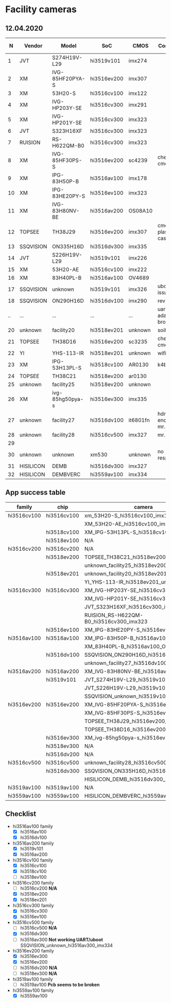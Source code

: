 
# Facility cameras

## 12.04.2020

|N |Vendor      |Model              |SoC        |CMOS       |Comment                |catch-uboot|uboot-net  |linux  |jpeg|
|--|------------|-------------------|-----------|-----------|-----------------------|-----------|-----------|-------|----|
|1 |JVT         |S274H19V-L29       |hi3519v101 |imx274     |                       |+          |+          |+      |    |
|2 |XM          |IVG-85HF20PYA-S    |hi3516ev200|imx307     |                       |+          |+          |+      |    |
|3 |XM          |53H20-S            |hi3516cv100|imx122     |                       |+          |+          |+      |    |
|4 |XM          |IVG-HP203Y-SE      |hi3516cv300|imx291     |                       |+          |+          |+      |    |
|5 |XM          |IVG-HP201Y-SE      |hi3516cv300|imx323     |                       |+          |+          |+      |    |
|6 |JVT         |S323H16XF          |hi3516cv300|imx323     |                       |+          |+          |+      |    |
|7 |RUISION     |RS-H622QM-B0       |hi3516cv300|imx323     |                       |+          |+          |+      |    |
|8 |XM          |IVG-85HF30PS-S     |hi3516ev200|sc4239     |check cmos             |+          |+          |+      |    |
|9 |XM          |IPG-83H50P-B       |hi3516av100|imx178     |                       |+          |+          |+      |    |
|10|XM          |IPG-83HE20PY-S     |hi3516ev100|imx323     |                       |+          |+          |+      |    |
|11|XM          |IVG-83H80NV-BE     |hi3516av200|OS08A10    |                       |+          |+          |+      |    |
|12|TOPSEE      |TH38J29            |hi3516ev200|imx307     |cmos plastic case      |+          |+          |+      |    |
|13|SSQVISION   |ON335H16D          |hi3516dv300|imx335     |                       |+          |+          |+      |    |
|14|JVT         |S226H19V-L29       |hi3519v101 |imx226     |                       |+          |+          |+      |    |
|15|XM          |53H20-AE           |hi3516cv100|imx222     |                       |+          |+          |+      |    |
|16|XM          |83H40PL-B          |hi3516av100|OV4689     |                       |+          |+          |+      |    |
|17|SSQVISION   |unknown            |hi3519v101 |imx326     |uboot tftp issue       |+          |+          |-      |    |
|18|SSQVISION   |ON290H16D          |hi3516dv100|imx290     |rev.2                  |+          |+          |+      |    |
|..|...         |...                |...        |...        |uart adapter broken    |           |           |       |    |
|20|unknown     |facility20         |hi3518ev201|unknown    |soih65                 |+          |+          |+      |    |
|21|TOPSEE      |TH38D16            |hi3516ev200|sc3235     |check cmos             |+          |+          |+      |    |
|22|YI          |YHS-113-IR         |hi3518ev201|unknown    |wifi only              |+          |-          |       |    |
|23|XM          |IPG-53H13PL-S      |hi3518cv100|AR0130     |k4b1g164               |+          |+          |+      |    |
|24|TOPSEE      |TH38C21            |hi3518ev200|ar0130     |                       |+          |+          |+      |    |
|25|unknown     |facility25         |hi3518ev200|unknown    |                       |+          |+          |+      |    |
|26|XM          |ivg-85hg50pya-s    |hi3516ev300|imx335     |                       |+          |+          |+      |    |
|27|unknown     |facility27         |hi3516dv100|it6801fn   |hdmi encoder, mr. ipcam|+          |+          |+      |    |
|28|unknown     |facility28         |hi3516cv500|imx327     |mr. ipcam              |+          |+          |+      |    |
|29|            |                   |           |           |                       |           |           |       |    |
|30|unknown     |unknown            |xm530      |unknown    |no responce            |+          |+          |+      |    |
|31|HISILICON   |DEMB               |hi3516dv300|imx327     |                       |+          |+          |+-     |    |
|32|HISILICON   |DEMBVERC           |hi3559av100|imx334     |                       |+          |+          |+      |    |

## App success table

|family     |chip       |camera                                 |status |
|-----------|-----------|---------------------------------------|-------|
|hi3516cv100|hi3516cv100|xm_53H20-S_hi3516cv100_imx122          |		|
|           |           |XM_53H20-AE_hi3516cv100_imx222         |		|
|           |hi3518cv100|XM_IPG-53H13PL-S_hi3518cv100_AR0130    |		|
|           |hi3518ev100|N/A                                    |		|
|hi3516cv200|hi3516cv200|N/A                                    |		|
|           |hi3518ev200|TOPSEE_TH38C21_hi3518ev200_ar0130      |		|
|           |           |unknown_facility25_hi3518ev200_unknown |		|
|           |hi3518ev201|unknown_facility20_hi3518ev201_unknown |		|
|           |           |YI_YHS-113-IR_hi3518ev201_unknown      |		|
|hi3516cv300|hi3516cv300|XM_IVG-HP203Y-SE_hi3516cv300_imx291    |		|
|           |           |XM_IVG-HP201Y-SE_hi3516cv300_imx323    |		|
|           |           |JVT_S323H16XF_hi3516cv300_imx323       |		|
|           |           |RUISION_RS-H622QM-B0_hi3516cv300_imx323|		|
|           |hi3516ev100|XM_IPG-83HE20PY-S_hi3516ev100_imx323   |		|
|hi3516av100|hi3516av100|XM_IPG-83H50P-B_hi3516av100_imx178     |		|
|           |           |XM_83H40PL-B_hi3516av100_OV4689        |		|
|           |hi3516dv100|SSQVISION_ON290H16D_hi3516dv100_imx290 |		|
|           |           |unknown_facility27_hi3516dv100_it6801fn|		|
|hi3516av200|hi3516av200|XM_IVG-83H80NV-BE_hi3516av200_OS08A10  |		|
|           |hi3519v101 |JVT_S274H19V-L29_hi3519v101_imx274     |		|
|           |           |JVT_S226H19V-L29_hi3519v101_imx226     |		|
|           |           |SSQVISION_unknown_hi3519v101_imx326    |       |
|hi3516ev200|hi3516ev200|XM_IVG-85HF20PYA-S_hi3516ev200-imx307  |       |
|           |           |XM_IVG-85HF30PS-S_hi3516ev200_sc4239   |       |
|           |           |TOPSEE_TH38J29_hi3516ev200_imx307      |       |
|           |           |TOPSEE_TH38D16_hi3516ev200_sc3235      |       |
|           |hi3516ev300|XM_ivg-85hg50pya-s_hi3516ev300_imx335  |       |
|           |hi3518ev300|N/A                                    |		|
|           |hi3516dv200|N/A                                    |		|
|hi3516cv500|hi3516cv500|unknown_facility28_hi3516cv500_imx327  |		|
|           |hi3516dv300|SSQVISION_ON335H16D_hi3516dv300_imx335 |		|
|           |           |HISILICON_DEMB_hi3516dv300_imx327      |		|
|hi3519av100|hi3519av100|N/A                                    |		|
|hi3559av100|hi3559av100|HISILICON_DEMBVERC_hi3559av100_imx334  |		|


## Checklist

- hi3516av100 family
	- [X] hi3516av100
	- [X] hi3516dv100                              
- hi3516av200 family
	- [X] hi3519v101
	- [X] hi3516av200
- hi3516cv100 family
	- [X] hi3516cv100
	- [X] hi3518cv100
	- [ ] hi3518ev100
- hi3516cv200 family
	- [ ] hi3516cv200 **N/A**
	- [X] hi3518ev200 
	- [X] hi3518ev201         
- hi3516cv300 family
	- [X] hi3516cv300
	- [X] hi3516ev100
- hi3516cv500 family
	- [ ] hi3516cv500 **N/A**
	- [X] hi3516dv300
	- [ ] hi3516av300 **Not working UART/uboot** SSQVISION_unknown_hi3516av300_imx334
- hi3516ev200 family
	- [X] hi3516ev300
	- [X] hi3516ev200
	- [ ] hi3516dv200 **N/A**
	- [ ] hi3518ev300 **N/A**
- hi3519av100 family
	- [ ] hi3519av100 **Pcb seems to be broken**
- hi3559av100 family
	- [X] hi3559av100
